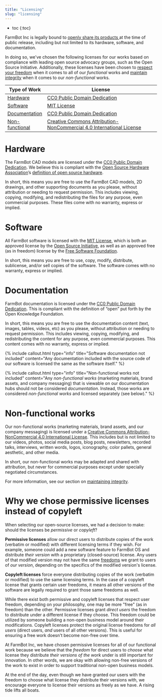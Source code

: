 ```yaml
---
title: "Licensing"
slug: "licensing"
---
```


* toc
{:toc}

FarmBot Inc is legally bound to [openly share its products <span class="value-icon products"></span>](../intro.md#openly-share-our-products) at the time of public release, including but not limited to its hardware, software, and documentation.

In doing so, we've chosen the following licenses for our works based on compliance with leading open source advocacy groups, such as the Open Source Initiative. Additionally, these licenses have been chosen to [respect your freedom](respecting-your-freedom.md) when it comes to all of our *functional* works and [maintain integrity](respecting-your-freedom.md#maintaining-integrity) when it comes to our *non-functional* works.

|Type of Work                  |License                       |
|------------------------------|------------------------------|
|[Hardware](#hardware) |[CC0 Public Domain Dedication](https://creativecommons.org/publicdomain/zero/1.0/)
|[Software](#software) |[MIT License](https://opensource.org/licenses/MIT)
|[Documentation](#documentation)|[CC0 Public Domain Dedication](https://creativecommons.org/publicdomain/zero/1.0/)
|[Non-functional](#non-functional-works)|[Creative Commons Attribution-NonCommercial 4.0 International License](https://creativecommons.org/licenses/by-nc/4.0/)

# Hardware
The FarmBot CAD models are licensed under the [CC0 Public Domain Dedication](https://creativecommons.org/publicdomain/zero/1.0/). We believe this is compliant with the [Open Source Hardware Association](https://www.oshwa.org)’s [definition of open source hardware](https://www.oshwa.org/definition/).

In short, this means you are free to use the FarmBot CAD models, 2D drawings, and other supporting documents as you please, without attribution or needing to request permission. This includes viewing, copying, modifying, and redistributing the files for any purpose, even commercial purposes. These files come with no warranty, express or implied.

# Software
All FarmBot software is licensed with the [MIT License](https://opensource.org/licenses/MIT), which is both an approved license by the [Open Source Initiative](https://opensource.org), as well as an approved free (as in freedom) license by the [Free Software Foundation](https://directory.fsf.org/wiki/License:Expat).

In short, this means you are free to use, copy, modify, distribute, sublicense, and/or sell copies of the software. The software comes with no warranty, express or implied.

# Documentation
FarmBot documentation is licensed under the [CC0 Public Domain Dedication](https://creativecommons.org/publicdomain/zero/1.0/). This is compliant with the definition of “open” put forth by the Open Knowledge Foundation.

In short, this means you are free to use the documentation content (text, images, tables, videos, etc) as you please, without attribution or needing to request permission. This includes viewing, copying, modifying, and redistributing the content for any purpose, even commercial purposes. This content comes with no warranty, express or implied.

{%
include callout.html
type="info"
title="Software documentation not included"
content="Any documentation included with the source code of our software is licensed the same as the software itself."
%}



{%
include callout.html
type="info"
title="Non-functional works not included"
content="Any *non-functional works* (marketing materials, brand assets, and company messaging) that is viewable on our documentation hubs should not be considered *documentation*. Instead, those works are considered *non-functional works* and licensed separately (see below)."
%}

# Non-functional works
Our non-functional works (marketing materials, brand assets, and our company messaging) is licensed under a [Creative Commons Attribution-NonCommercial 4.0 International License](https://creativecommons.org/licenses/by-nc/4.0/). This includes but is not limited to our videos, photos, social media posts, blog posts, newsletters, recorded talks, interviews, written words, logos, iconography, color pallets, general aesthetic, and other media.

In short, our non-functional works may be adapted and shared with attribution, but never for commercial purposes except under specially negotiated circumstances.

For more information, see our section on [maintaining integrity](respecting-your-freedom.md#maintaining-integrity).

# Why we chose permissive licenses instead of copyleft
When selecting our open-source licenses, we had a decision to make: should the licenses be _permissive_ or _copyleft_?

**Permissive licenses** allow our direct users to distribute copies of the work (verbatim or modified) with different licensing terms if they wish. For example, someone could add a new software feature to FarmBot OS and distribute *their version* with a proprietary (closed-source) license. Any users of that modified version may not have the same [freedoms](respecting-your-freedom.md) we grant to users of *our version*, depending on the specifics of the modified version's license.

**Copyleft licenses** force everyone distributing copies of the work (verbatim or modified) to use the same licensing terms. In the case of a copyleft license that grants certain user freedoms, it means all other versions of the software are legally required to grant those same freedoms as well.

While there exist both permissive and copyleft licenses that respect user freedom, depending on your philosophy, one may be more "free" (as in freedom) than the other. Permissive licenses grant *direct users* the freedom to distribute under a different license if they choose. This freedom could be utilized by someone building a non-open business model around their modifications. Copyleft licenses protect the original license freedoms for *all users* (direct users, *and* users of all other versions). This is useful for ensuring a free work doesn't become non-free over time.

At FarmBot Inc, we have chosen permissive licenses for all of our functional work because we believe that the *freedom* for direct users to *choose* what license they distribute *their versions of the work* under is still important for innovation. In other words, we are okay with allowing non-free versions of the work to exist in order to support traditional non-open business models.

At the end of the day, even though we have granted our users with the freedom to choose what license they distribute their versions with, we encourage everyone to license their versions as freely as we have. A rising tide lifts all boats.


